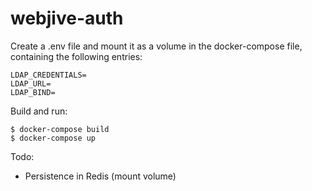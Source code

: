 # webjive-auth

Create a .env file and mount it as a volume in the docker-compose file, containing the following entries:

    LDAP_CREDENTIALS=
    LDAP_URL=
    LDAP_BIND=

Build and run:

    $ docker-compose build
    $ docker-compose up

Todo:

* Persistence in Redis (mount volume)
